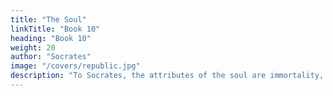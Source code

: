 ```yaml
---
title: "The Soul"
linkTitle: "Book 10"
heading: "Book 10"
weight: 20
author: "Socrates"
image: "/covers/republic.jpg"
description: "To Socrates, the attributes of the soul are immortality, reincarnation, and having chakras (spinning whorls) on the anthakarana (spindle of the whorls)"
---
```

